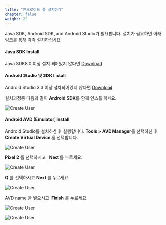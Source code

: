 ```yaml
---
title: "안드로이드 툴 설치하기"
chapter: false
weight: 22
---
```




Java SDK, Android SDK, and Android Studio가 필요합니다. 설치가 필요하면 아래 링크를 통해 각각 설치하십시요



#### Java SDK Install

Java SDK8.0 이상 설치 되어있지 않다면 [Download](https://www.oracle.com/technetwork/java/javase/downloads/jdk8-downloads-2133151.html)



#### Android Studio 및 SDK Install

Android Studio 3.3 이상 설치되어있지 않다면  [Download](https://developer.android.com/studio/)

설치과정중 다음과 같이 **Android SDK**를 함께 인스톨 하세요. 

![Create User](/images/sdkinstall.png)





#### Android AVD (Emulator) Install

Android Studio를 설치하신 후 실행합니다. <b>Tools > AVD Manager</b>를 선택하신 후  <b>Create Virtual Device.</b>을 선택합니다. 

![Create User](/images/androidstudio-avd-1.png)

<b>Pixel 2</b> 를 선택하시고  <b> Next </b> 를 누르세요.  

![Create User](/images/androidstudio-avd-2.png)

<b>Q</b> 를 선택하시고  <b> Next </b> 를 누르세요. 

![Create User](/images/emul-q.png)

AVD name 을 넣으시고 <b> Finish</b> 를 누르세요.

![Create User](/images/androidstudio-avd-4.png)

![Create User](/images/androidstudio-avd-5.png)